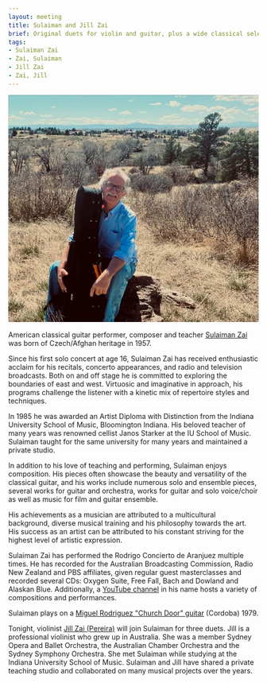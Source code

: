 ```yaml
---
layout: meeting
title: Sulaiman and Jill Zai
brief: Original duets for violin and guitar, plus a wide classical selection
tags:
- Sulaiman Zai
- Zai, Sulaiman
- Jill Zai
- Zai, Jill
---
```

![Sulaiman Zai](/pics/20240429-SulaimanZai.jpg)

American classical guitar performer, composer and teacher 
[Sulaiman Zai](https://sulaimanzai.weebly.com/)
was born of Czech/Afghan heritage in 1957.

Since his first solo concert at age 16, Sulaiman Zai has received enthusiastic acclaim for his recitals, concerto appearances, and radio and television broadcasts. Both on and off stage he is committed to exploring the boundaries of east and west. Virtuosic and imaginative in approach, his programs challenge the listener with a kinetic mix of repertoire styles and techniques.

In 1985 he was awarded an Artist Diploma with Distinction from the Indiana University School of Music, Bloomington Indiana. His beloved teacher of many years was renowned cellist Janos Starker at the IU School of Music. Sulaiman taught for the same university for many years and maintained a private studio.

In addition to his love of teaching and performing, Sulaiman enjoys composition. His pieces often showcase the beauty and versatility of the classical guitar, and his works include numerous solo and ensemble pieces, several works for guitar and orchestra, works for guitar and solo voice/choir as well as music for film and guitar ensemble.

His achievements as a musician are attributed to a multicultural background, diverse musical training and his philosophy towards the art. His success as an artist can be attributed to his constant striving for the highest level of artistic expression.

Sulaiman Zai has performed the Rodrigo Concierto de Aranjuez multiple times. He has recorded for the Australian Broadcasting Commission, Radio New Zealand and PBS affiliates, given regular guest masterclasses and recorded several CDs: Oxygen Suite, Free Fall, Bach and Dowland and Alaskan Blue. Additionally, a [YouTube channel](https://www.youtube.com/@guitar0457/videos) in his name hosts a variety of compositions and performances.

Sulaiman plays on a [Miguel Rodriguez "Church Door" guitar](https://sulaimanzai.weebly.com/miguel-rodriguez-church-door-guitar.html) (Cordoba) 1979.

Tonight, violinist [Jill Zai (Pereira)](https://www.facebook.com/zaiviolin/) will join Sulaiman for three duets. Jill is a professional violinist who grew up in Australia. She was a member Sydney Opera and Ballet Orchestra, the Australian Chamber Orchestra and the Sydney Symphony Orchestra. She met Sulaiman while studying at the Indiana University School of Music. Sulaiman and Jill have shared a private teaching studio and collaborated on many musical projects over the years. 
